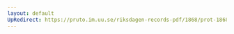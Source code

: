 ```yaml
---
layout: default
UpRedirect: https://pruto.im.uu.se/riksdagen-records-pdf/1868/prot-1868--fk--326/prot-1868--fk--326_000.pdf
---
```

